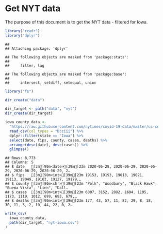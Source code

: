 Get NYT data
================

The purpose of this document is to get the NYT data - filtered for Iowa.

``` r
library("readr")
library("dplyr")
```

    ## 
    ## Attaching package: 'dplyr'

    ## The following objects are masked from 'package:stats':
    ## 
    ##     filter, lag

    ## The following objects are masked from 'package:base':
    ## 
    ##     intersect, setdiff, setequal, union

``` r
library("fs")
```

``` r
dir_create("data")

dir_target <- path("data", "nyt")
dir_create(dir_target)
```

``` r
iowa_county_data <- 
  "https://raw.githubusercontent.com/nytimes/covid-19-data/master/us-counties.csv" %>%
  read_csv(col_types = "Dcciii") %>%
  dplyr::filter(state == "Iowa") %>%
  select(date, fips, county, cases, deaths) %>%
  arrange(desc(date), desc(cases)) %>%
  glimpse()
```

    ## Rows: 8,773
    ## Columns: 5
    ## $ date   [3m[90m<date>[39m[23m 2020-06-29, 2020-06-29, 2020-06-29, 2020-06-29, 2020-06-29, 2…
    ## $ fips   [3m[90m<int>[39m[23m 19153, 19193, 19013, 19021, 19113, 19049, 19103, 19127, 19179,…
    ## $ county [3m[90m<chr>[39m[23m "Polk", "Woodbury", "Black Hawk", "Buena Vista", "Linn", "Dall…
    ## $ cases  [3m[90m<int>[39m[23m 6007, 3152, 2082, 1694, 1195, 1173, 1119, 1012, 699, 683, 679,…
    ## $ deaths [3m[90m<int>[39m[23m 177, 43, 57, 11, 82, 29, 8, 18, 30, 11, 3, 2, 10, 44, 22, 0, 2…

``` r
write_csv(
  iowa_county_data,
  path(dir_target, "nyt-iowa.csv")
)
```
